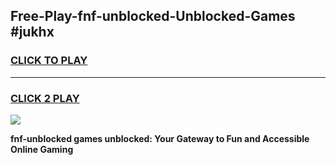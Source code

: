 
## Free-Play-fnf-unblocked-Unblocked-Games #jukhx
<h3>
<a href="https://news.freeplayer.one?title=fnf-unblocked&ref=8M">CLICK TO PLAY</a></h3>
<hr>

<h3>
<a href="https://news.freeplayer.one?title=fnf-unblocked&ref=8M">CLICK 2 PLAY</a>
  
</h3>

<a href="https://news.freeplayer.one?title=fnf-unblocked&ref=8M"><img src="https://clearcache.store/games.png"></a>


**fnf-unblocked games unblocked: Your Gateway to Fun and Accessible Online Gaming**

